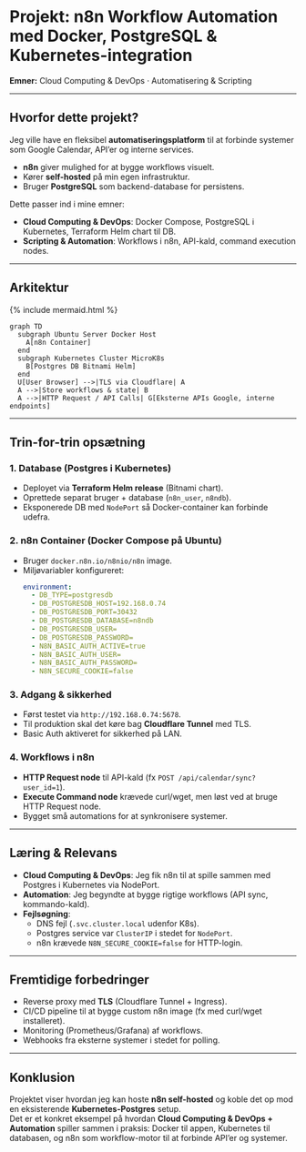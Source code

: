 # Projekt: n8n Workflow Automation med Docker, PostgreSQL & Kubernetes-integration

**Emner:** Cloud Computing & DevOps · Automatisering & Scripting  

---

## Hvorfor dette projekt?  
Jeg ville have en fleksibel **automatiseringsplatform** til at forbinde systemer som Google Calendar, API’er og interne services.  
- **n8n** giver mulighed for at bygge workflows visuelt.  
- Kører **self-hosted** på min egen infrastruktur.  
- Bruger **PostgreSQL** som backend-database for persistens.  

Dette passer ind i mine emner:  
- **Cloud Computing & DevOps**: Docker Compose, PostgreSQL i Kubernetes, Terraform Helm chart til DB.  
- **Scripting & Automation**: Workflows i n8n, API-kald, command execution nodes.

---

## Arkitektur

{% include mermaid.html %}

```mermaid
graph TD
  subgraph Ubuntu Server Docker Host
    A[n8n Container]
  end
  subgraph Kubernetes Cluster MicroK8s
    B[Postgres DB Bitnami Helm]
  end
  U[User Browser] -->|TLS via Cloudflare| A
  A -->|Store workflows & state| B
  A -->|HTTP Request / API Calls| G[Eksterne APIs Google, interne endpoints]
```

---

## Trin-for-trin opsætning

### 1. Database (Postgres i Kubernetes)
- Deployet via **Terraform Helm release** (Bitnami chart).  
- Oprettede separat bruger + database (`n8n_user`, `n8ndb`).  
- Eksponerede DB med `NodePort` så Docker-container kan forbinde udefra.  

### 2. n8n Container (Docker Compose på Ubuntu)
- Bruger `docker.n8n.io/n8nio/n8n` image.  
- Miljøvariabler konfigureret:
  ```yaml
  environment:
    - DB_TYPE=postgresdb
    - DB_POSTGRESDB_HOST=192.168.0.74
    - DB_POSTGRESDB_PORT=30432
    - DB_POSTGRESDB_DATABASE=n8ndb
    - DB_POSTGRESDB_USER=
    - DB_POSTGRESDB_PASSWORD=
    - N8N_BASIC_AUTH_ACTIVE=true
    - N8N_BASIC_AUTH_USER=
    - N8N_BASIC_AUTH_PASSWORD=
    - N8N_SECURE_COOKIE=false
  ```

### 3. Adgang & sikkerhed
- Først testet via `http://192.168.0.74:5678`.  
- Til produktion skal det køre bag **Cloudflare Tunnel** med TLS.  
- Basic Auth aktiveret for sikkerhed på LAN.  

### 4. Workflows i n8n
- **HTTP Request node** til API-kald (fx `POST /api/calendar/sync?user_id=1`).  
- **Execute Command node** krævede curl/wget, men løst ved at bruge HTTP Request node.  
- Bygget små automations for at synkronisere systemer.  

---

## Læring & Relevans
- **Cloud Computing & DevOps**: Jeg fik n8n til at spille sammen med Postgres i Kubernetes via NodePort.  
- **Automation**: Jeg begyndte at bygge rigtige workflows (API sync, kommando-kald).  
- **Fejlsøgning**:  
  - DNS fejl (`.svc.cluster.local` udenfor K8s).  
  - Postgres service var `ClusterIP` i stedet for `NodePort`.  
  - n8n krævede `N8N_SECURE_COOKIE=false` for HTTP-login.  

---

## Fremtidige forbedringer
- Reverse proxy med **TLS** (Cloudflare Tunnel + Ingress).  
- CI/CD pipeline til at bygge custom n8n image (fx med curl/wget installeret).  
- Monitoring (Prometheus/Grafana) af workflows.  
- Webhooks fra eksterne systemer i stedet for polling.  

---

## Konklusion
Projektet viser hvordan jeg kan hoste **n8n self-hosted** og koble det op mod en eksisterende **Kubernetes-Postgres** setup.  
Det er et konkret eksempel på hvordan **Cloud Computing & DevOps + Automation** spiller sammen i praksis: Docker til appen, Kubernetes til databasen, og n8n som workflow-motor til at forbinde API’er og systemer.  
